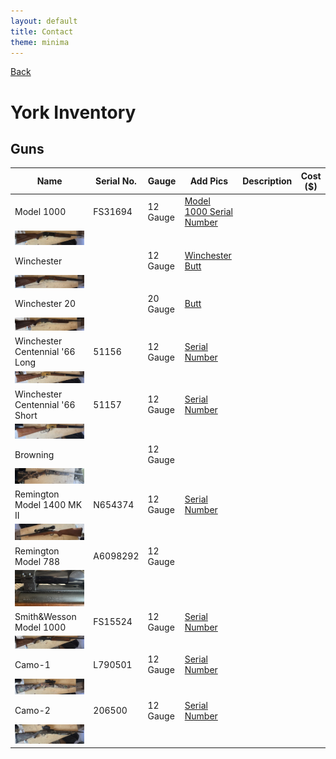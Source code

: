 ```yaml
---
layout: default
title: Contact
theme: minima
---
```

[Back](home.html)

# York Inventory
## Guns
| Name |     Serial No.|Gauge   |Add Pics | Description | Cost ($) |
|-----|----------------|--------|---------|-------------|----------|
| Model 1000     |  FS31694    |  12 Gauge    | [Model 1000 Serial Number](/Images/Model1000_SN.JPEG) |   |   |
|![Model 1000](/Images/Model1000_Gun.JPEG)   |    |  |  |  |   |
| Winchester     |      |  12 Gauge    | [Winchester Butt](/Images/Winchester_Butt.JPEG) |   |    |
|![Winchester](/Images/Winchester_Gun.JPEG) | |  |  |  |   |
| Winchester 20     |      |  20 Gauge    | [Butt](/Images/Winchester_20BUTT.JPEG) |   |    |
| ![Winchester 20](/Images/Winchester_Gun20.JPEG)  |  |  |  |  |   |
|Winchester Centennial '66 Long       | 51156   |  12 Gauge    | [Serial Number](/Images/WinchesterCentennial66_Gun1_SN.JPEG) |   |    |
| ![Winchester Centennial '66 Long ](/Images/WinchesterCentennial66_Gun1.JPEG)   |   |  |  |  |   |
| Winchester Centennial '66 Short     |  51157   |  12 Gauge    | [Serial Number](/Images/WinchesterCentennial_Gun2_SN.JPEG) |   |    ||
| ![Winchester Centennial '66 Short ](/Images/WinchesterCenntennial_Gun2.JPEG)   |    |  |  |  |   |
| Browning     |     |  12 Gauge    |  |   |   |
| ![Camo Browning](/Images/Camo_Gun.JPEG)   | |  |  |  |   |
| Remington Model 1400 MK II |   N654374    |  12 Gauge    | [Serial Number](/Images/Remington%20Model%201400%20MK%20II%20SN.JPEG) |   |   |
|![Remington Model 1400 MK II](/Images/Remington%20Model%201400%20MK%20II_Gun.JPEG)   | |  |  |  |   |
|Remington Model 788      |  A6098292   |  12 Gauge    |  |      |  |
|![Remington Model 788](/Images/UNK_Gun.JPEG)    | |  |  |  |   |
|Smith&Wesson Model 1000       | FS15524   |  12 Gauge    | [Serial Number](/Images/Smith&Wesson_SN.JPEG) |   |    |
|![Smith&Wesson Model 1000](/Images/Smith&Wesson_Gun.JPEG)    |  |  |  |  |   |
|Camo-1     |  L790501   |  12 Gauge    | [Serial Number](/Images/Camo-1_SN.JPEG) |      |  |
| ![Camo 1](/Images/Camo-1_Gun.JPEG)   |  |  |  |  |   |
|Camo-2     |  206500   |  12 Gauge    | [Serial Number](/Images/Camo-2_SN.JPEG) |   |   |
|![Camo 2](/Images/Camo-2_Gun.JPEG)   | |  |  |  |   |





<!-- |      |[![Model 1000](/Images/Model1000_SN.JPEG)](https://example.com)  |  |   |   |   | -->
